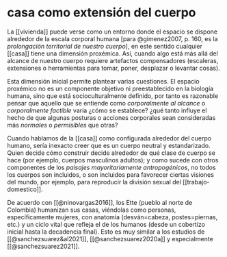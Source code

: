 # casa como extensión del cuerpo
La [[vivienda]] puede verse como un entorno donde el espacio se dispone alrededor de la escala corporal humana \[para @gimenez2007, p. 160, es la *prolongación territorial de nuestro cuerpo*\], en este sentido cualquier [[casa]] tiene una dimensión proxémica. Así, cuando algo está más allá del alcance de nuestro cuerpo requiere artefactos compensadores (escaleras, extensiones o herramientas para tomar, poner, desplazar o levantar cosas).

Esta dimensión inicial permite plantear varias cuestiones. El espacio proxémico no es un componente objetivo ni preestablecido en la biología humana, sino que está socioculturalmente definido, por tanto es razonable pensar que aquello que se entiende como *corporalmente al alcance* o *corporalmente factible* varía ¿cómo se establece? ¿qué tanto influye el hecho de que algunas posturas o acciones corporales sean consideradas más *normales* o *permisibles* que otras?

Cuando hablamos de la [[casa]] como configurada alrededor del cuerpo humano, sería inexacto creer que es un cuerpo neutral y estandarizado. Quien decide cómo construir decide alrededor de qué clase de cuerpo se hace (por ejemplo, cuerpos masculinos adultos); y como sucede con otros componentes de los *paisajes mayoritariamente antropogénicos*, no todos los cuerpos son incluidos, o son incluidos para favorecer ciertas visiones del mundo, por ejemplo, para reproducir la división sexual del [[trabajo-domestico]].

De acuerdo con [[@ninovargas2016]], los Ette (pueblo al norte de Colombia) humanizan sus casas, viéndolas como personas, específicamente mujeres, con anatomía (desván=cabeza, postes=piernas, etc.) y un ciclo vital que refleja el de los humanos (desde un cobertizo inicial hasta la decadencia final). Esto es muy similar a los estudios de [[@sanchezsuarez&al2021]], [[@sanchezsuarez2020a]] y especialmente [[@sanchezsuarez2021]].
